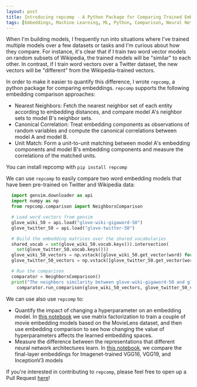 ```yaml
---
layout: post
title: Introducing repcomp - A Python Package for Comparing Trained Embedding Models
tags: [Embeddings, Machine Learning, ML, Python, Comparison, Neural Network, Word Vector]
---
```

<script> 
  (function(i,s,o,g,r,a,m){i['GoogleAnalyticsObject']=r;i[r]=i[r]||function(){
  (i[r].q=i[r].q||[]).push(arguments)},i[r].l=1*new Date();a=s.createElement(o),
  m=s.getElementsByTagName(o)[0];a.async=1;a.src=g;m.parentNode.insertBefore(a,m)
  })(window,document,'script','https://www.google-analytics.com/analytics.js','ga');

  ga('create', 'UA-82391879-1', 'auto');
  ga('send', 'pageview');

</script>


When I'm building models, I frequently run into situations where I've trained multiple models over a few datasets or tasks and I'm curious about how they compare. For instance, it's clear that if I train two word vector models on random subsets of Wikipedia, the trained models will be "similar" to each other. In contrast, if I train word vectors over a Twitter dataset, the new vectors will be "different" from the Wikipedia-trained vectors.

In order to make it easier to quantify this difference, I wrote `repcomp`, a python package for comparing embeddings. `repcomp` supports the following embedding comparison approaches:

* Nearest Neighbors: Fetch the nearest neighbor set of each entity according to embedding distances, and compare model A's neighbor sets to model B's neighbor sets.
* Canonical Correlation: Treat embedding components as observations of random variables and compute the canonical correlations between model A and model B. 
* Unit Match: Form a unit-to-unit matching between model A's embedding components and model B's embedding components and measure the correlations of the matched units.

You can install repcomp with `pip install repcomp` 

We can use `repcomp` to easily compare two word embedding models that have been pre-trained on Twitter and Wikipedia data:

```python
  import gensim.downloader as api
  import numpy as np
  from repcomp.comparison import NeighborsComparison

  # Load word vectors from gensim
  glove_wiki_50 = api.load("glove-wiki-gigaword-50")
  glove_twitter_50 = api.load("glove-twitter-50")

  # Build the embedding matrices over the shared vocabularies
  shared_vocab = set(glove_wiki_50.vocab.keys()).intersection(
    set(glove_twitter_50.vocab.keys()))
  glove_wiki_50_vectors = np.vstack([glove_wiki_50.get_vector(word) for word in shared_vocab])
  glove_twitter_50_vectors = np.vstack([glove_twitter_50.get_vector(word) for word in shared_vocab])

  # Run the comparison
  comparator = NeighborsComparison()
  print("The neighbors similarity between glove-wiki-gigaword-50 and glove-twitter-50 is {}".format(
    comparator.run_comparison(glove_wiki_50_vectors, glove_twitter_50_vectors)["similarity"]))
```

We can use also use `repcomp` to:
* Quantify the impact of changing a hyperparameter on an embedding model. In [this notebook](https://github.com/dshieble/RepresentationComparison/tree/master/experiments/Movie_Embedding_Experiment) we use matrix factorization to train a couple of movie embedding models based on the MovieLens dataset, and then use embedding comparison to see how changing the value of hyperparameters affects the learned embedding spaces.
* Measure the difference between the representations that different neural network architectures learn. In [this notebook](https://github.com/dshieble/RepresentationComparison/tree/master/experiments/CNN_Embedding_Experiment), we compare the final-layer embeddings for Imagenet-trained VGG16, VGG19, and InceptionV3 models

If you're interested in contributing to `repcomp`, please feel free to open up a Pull Request [here](https://github.com/dshieble/RepresentationComparison)!

